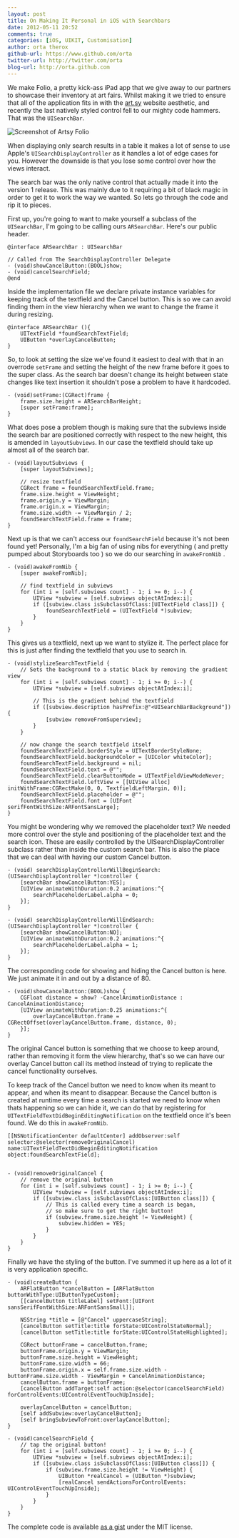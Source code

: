 ```yaml
---
layout: post
title: On Making It Personal in iOS with Searchbars
date: 2012-05-11 20:52
comments: true
categories: [iOS, UIKIT, Customisation]
author: orta therox
github-url: https://www.github.com/orta
twitter-url: http://twitter.com/orta
blog-url: http://orta.github.com
---
```


We make Folio, a pretty kick-ass iPad app that we give away to our partners to showcase their inventory at art fairs. Whilst making it we tried to ensure that all of the application fits in with the [art.sy](http://art.sy) website aesthetic, and recently the last natively styled control fell to our mighty code hammers. That was the `UISearchBar`.

![Screenshot of Artsy Folio](http://ortastuff.s3.amazonaws.com/images/custom_searchbar_example.jpg)

When displaying only search results in a table it makes a lot of sense to use Apple's `UISearchDisplayController` as it handles a lot of edge cases for you. However the downside is that you lose some control over how the views interact.

The search bar was the only native control that actually made it into the version 1 release. This was mainly due to it requiring a bit of black magic in order to get it to work the way we wanted. So lets go through the code and rip it to pieces.

<!--more-->

First up, you're going to want to make yourself a subclass of the `UISearchBar`, I'm going to be calling ours `ARSearchBar`. Here's our public header.

``` objc
@interface ARSearchBar : UISearchBar

// Called from The SearchDisplayController Delegate
- (void)showCancelButton:(BOOL)show;
- (void)cancelSearchField;
@end
```

Inside the implementation file we declare private instance variables for keeping track of the textfield and the Cancel button. This is so we can avoid finding them in the view hierarchy when we want to change the frame it during resizing.

``` objc
@interface ARSearchBar (){
    UITextField *foundSearchTextField;
    UIButton *overlayCancelButton;
}
```

So, to look at setting the size we've found it easiest to deal with that in an overrode `setFrame` and setting the height of the new frame before it goes to the super class. As the search bar doesn't change its height between state changes like text insertion it shouldn't pose a problem to have it hardcoded.

``` objc
- (void)setFrame:(CGRect)frame {
    frame.size.height = ARSearchBarHeight;
    [super setFrame:frame];
}
``` 

What does pose a problem though is making sure that the subviews inside the search bar are positioned correctly with respect to the new height, this is amended in `layoutSubviews`. In our case the textfield should take up almost all of the search bar.

``` objc
- (void)layoutSubviews {
    [super layoutSubviews];
    
    // resize textfield
    CGRect frame = foundSearchTextField.frame;
    frame.size.height = ViewHeight;
    frame.origin.y = ViewMargin;
    frame.origin.x = ViewMargin;
    frame.size.width -= ViewMargin / 2;
    foundSearchTextField.frame = frame;
}
```

Next up is that we can't access our `foundSearchField` because it's not been found yet! Personally,  I'm a big fan of using nibs for everything ( and pretty pumped about Storyboards too ) so we do our searching in `awakeFromNib` .

``` objc
- (void)awakeFromNib {
    [super awakeFromNib];
    
    // find textfield in subviews
    for (int i = [self.subviews count] - 1; i >= 0; i--) {
        UIView *subview = [self.subviews objectAtIndex:i];                
        if ([subview.class isSubclassOfClass:[UITextField class]]) {
            foundSearchTextField = (UITextField *)subview;
        }
    }
}
```

This gives us a textfield, next up we want to stylize it. The perfect place for this is just after finding the textfield that you use to search in. 

``` objc
- (void)stylizeSearchTextField {
    // Sets the background to a static black by removing the gradient view
    for (int i = [self.subviews count] - 1; i >= 0; i--) {
        UIView *subview = [self.subviews objectAtIndex:i];                
        
        // This is the gradient behind the textfield
        if ([subview.description hasPrefix:@"<UISearchBarBackground"]) {
            [subview removeFromSuperview];
        }
    }
    
    // now change the search textfield itself
    foundSearchTextField.borderStyle = UITextBorderStyleNone;
    foundSearchTextField.backgroundColor = [UIColor whiteColor];
    foundSearchTextField.background = nil;
    foundSearchTextField.text = @"";
    foundSearchTextField.clearButtonMode = UITextFieldViewModeNever;
    foundSearchTextField.leftView = [[UIView alloc] initWithFrame:CGRectMake(0, 0, TextfieldLeftMargin, 0)];
    foundSearchTextField.placeholder = @"";
    foundSearchTextField.font = [UIFont serifFontWithSize:ARFontSansLarge];
}
```

You might be wondering why we removed the placeholder text? We needed more control over the style and positioning of the placeholder text and the search icon. These are easily controlled by the UISearchDisplayController subclass rather than inside the custom search bar. This is also the place that we can deal with having our custom Cancel button.

``` objc
- (void) searchDisplayControllerWillBeginSearch:(UISearchDisplayController *)controller {
    [searchBar showCancelButton:YES];
    [UIView animateWithDuration:0.2 animations:^{
        searchPlaceholderLabel.alpha = 0;
    }];
}

- (void) searchDisplayControllerWillEndSearch:(UISearchDisplayController *)controller {
    [searchBar showCancelButton:NO]; 
    [UIView animateWithDuration:0.2 animations:^{
        searchPlaceholderLabel.alpha = 1;
    }];
}
```

The corresponding code for showing and hiding the Cancel button is here. We just animate it in and out by a distance of 80.

``` objc
- (void)showCancelButton:(BOOL)show {
    CGFloat distance = show? -CancelAnimationDistance : CancelAnimationDistance;
    [UIView animateWithDuration:0.25 animations:^{
        overlayCancelButton.frame = CGRectOffset(overlayCancelButton.frame, distance, 0);
    }];
}
```

The original Cancel button is something that we choose to keep around, rather than removing it form the view hierarchy, that's so we can have our overlay Cancel button call its method instead of trying to replicate the cancel functionality ourselves.

To keep track of the Cancel button we need to know when its meant to appear, and when its meant to disappear. Because the Cancel button is created at runtime every time a search is started we need to 
know when thats happening so we can hide it, we can do that by registering for `UITextFieldTextDidBeginEditingNotification` on the textfield once it's been found. We do this in `awakeFromNib`.

``` objc
[[NSNotificationCenter defaultCenter] addObserver:self selector:@selector(removeOriginalCancel) name:UITextFieldTextDidBeginEditingNotification object:foundSearchTextField];


- (void)removeOriginalCancel {
    // remove the original button
    for (int i = [self.subviews count] - 1; i >= 0; i--) {
        UIView *subview = [self.subviews objectAtIndex:i];                
        if ([subview.class isSubclassOfClass:[UIButton class]]) {
        	// This is called every time a search is began, 
        	// so make sure to get the right button!
            if (subview.frame.size.height != ViewHeight) {
                subview.hidden = YES;
            }
        }
    }
}
```

Finally we have the styling of the button. I've summed it up here as a lot of it is very application specific.

```objc 
- (void)createButton {
    ARFlatButton *cancelButton = [ARFlatButton buttonWithType:UIButtonTypeCustom];
    [[cancelButton titleLabel] setFont:[UIFont sansSerifFontWithSize:ARFontSansSmall]];
    
    NSString *title = [@"Cancel" uppercaseString];
    [cancelButton setTitle:title forState:UIControlStateNormal];
    [cancelButton setTitle:title forState:UIControlStateHighlighted];
    
    CGRect buttonFrame = cancelButton.frame;
    buttonFrame.origin.y = ViewMargin;
    buttonFrame.size.height = ViewHeight;
    buttonFrame.size.width = 66;
    buttonFrame.origin.x = self.frame.size.width - buttonFrame.size.width - ViewMargin + CancelAnimationDistance;
    cancelButton.frame = buttonFrame;
    [cancelButton addTarget:self action:@selector(cancelSearchField) forControlEvents:UIControlEventTouchUpInside];
    
    overlayCancelButton = cancelButton;
    [self addSubview:overlayCancelButton];
    [self bringSubviewToFront:overlayCancelButton];
}

- (void)cancelSearchField {
    // tap the original button!
    for (int i = [self.subviews count] - 1; i >= 0; i--) {
        UIView *subview = [self.subviews objectAtIndex:i];                
        if ([subview.class isSubclassOfClass:[UIButton class]]) {
            if (subview.frame.size.height != ViewHeight) {
                UIButton *realCancel = (UIButton *)subview;
                [realCancel sendActionsForControlEvents: UIControlEventTouchUpInside];
            }
        }
    }    
}
```

The complete code is available [as a gist](https://gist.github.com/2667766) under the MIT license.